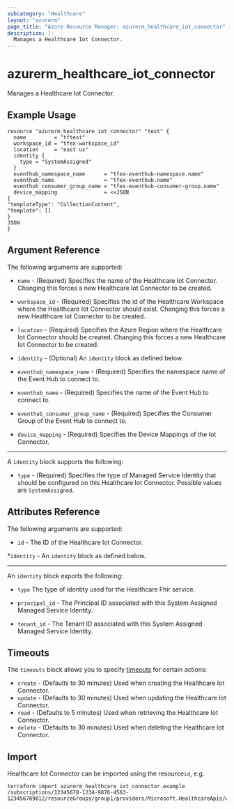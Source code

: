 ```yaml
---
subcategory: "Healthcare"
layout: "azurerm"
page_title: "Azure Resource Manager: azurerm_healthcare_iot_connector"
description: |-
  Manages a Healthcare Iot Connector.
---
```


# azurerm_healthcare_iot_connector

Manages a Healthcare Iot Connector.

## Example Usage

```hcl
resource "azurerm_healthcare_iot_connector" "test" {
  name         = "tftest"
  workspace_id = "tfex-workspace_id"
  location     = "east us"
  identity {
    type = "SystemAssigned"
  }
  eventhub_namespace_name      = "tfex-eventhub-namespace.name"
  eventhub_name                = "tfex-eventhub.name"
  eventhub_consumer_group_name = "tfex-eventhub-consumer-group.name"
  device_mapping               = <<JSON
{
"templateType": "CollectionContent",
"template": []
}
JSON
}
```

## Argument Reference

The following arguments are supported:

* `name` - (Required) Specifies the name of the Healthcare Iot Connector. Changing this forces a new Healthcare Iot Connector to be created.

* `workspace_id`  - (Required) Specifies the id of the Healthcare Workspace where the Healthcare Iot Connector should exist. Changing this forces a new Healthcare Iot Connector to be created.

* `location` - (Required) Specifies the Azure Region where the Healthcare Iot Connector should be created. Changing this forces a new Healthcare Iot Connector to be created.

* `identity` - (Optional) An `identity` block as defined below.

* `eventhub_namespace_name` - (Required) Specifies the namespace name of the Event Hub to connect to.

* `eventhub_name` - (Required) Specifies the name of the Event Hub to connect to.

* `eventhub_consumer_group_name` - (Required) Specifies the Consumer Group of the Event Hub to connect to.

* `device_mapping` - (Required) Specifies the Device Mappings of the Iot Connector.

---
A `identity` block supports the following:

* `type` - (Required) Specifies the type of Managed Service Identity that should be configured on this Healthcare Iot Connector. Possible values are `SystemAssigned`.

## Attributes Reference

The following arguments are supported:

* `id` - The ID of the Healthcare Iot Connector.

*`identity` - An `identity` block as defined below.

---
An `identity` block exports the following:

* `type` The type of identity used for the Healthcare Fhir service.

* `principal_id` - The Principal ID associated with this System Assigned Managed Service Identity.

* `tenant_id` - The Tenant ID associated with this System Assigned Managed Service Identity.

## Timeouts
The `timeouts` block allows you to specify [timeouts](https://www.terraform.io/docs/configuration/resources.html#timeouts) for certain actions:

* `create` - (Defaults to 30 minutes) Used when creating the Healthcare Iot Connector.
* `update` - (Defaults to 30 minutes) Used when updating the Healthcare Iot Connector.
* `read` - (Defaults to 5 minutes) Used when retrieving the Healthcare Iot Connector.
* `delete` - (Defaults to 30 minutes) Used when deleting the Healthcare Iot Connector.

## Import

Healthcare Iot Connector can be imported using the resource`id`, e.g.

```shell
terraform import azurerm_healthcare_iot_connector.example /subscriptions/12345678-1234-9876-4563-123456789012/resourceGroups/group1/providers/Microsoft.HealthcareApis/workspaces/workspace1/iotconnectors/iotconnector1
```
